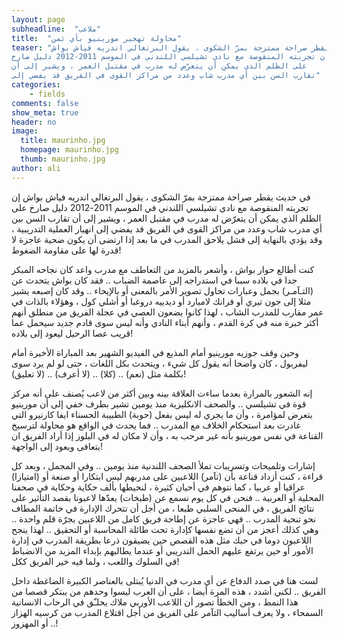 ```yaml
---
layout: page
subheadline:  "ملاعب"
title:  "محاولة تهجير مورينيو بأي ثمن"
teaser: "في حديث يقطر صراحة ممتزجة بمرّ الشكوى ، يقول البرتغالي اندريه فياش بواش
إن تجربته المنقوصة مع نادي تشيلسي اللندني في الموسم 2011-2012 دليل صارخ
على الظلم الذي يمكن أن يتعرّض له مدرب في مقتبل العمر ، ويشير إلى أن
تقارب السن بين أي مدرب شاب وعدد من مراكز القوى في الفريق قد يفضي إلى"
categories:
    - fields
comments: false
show_meta: true
header: no
image:
  title: maurinho.jpg
  homepage: maurinho.jpg
  thumb: maurinho.jpg
author: ali
---
```



في حديث يقطر صراحة ممتزجة بمرّ الشكوى ، يقول البرتغالي اندريه فياش بواش
إن تجربته المنقوصة مع نادي تشيلسي اللندني في الموسم 2011-2012 دليل صارخ
على الظلم الذي يمكن أن يتعرّض له مدرب في مقتبل العمر ، ويشير إلى أن
تقارب السن بين أي مدرب شاب وعدد من مراكز القوى في الفريق قد يفضي إلى
انهيار العملية التدريبية ، وقد يؤدي بالنهاية إلى فشل يلاحق المدرب في ما
بعد إذا ارتضى أن يكون ضحية عاجزة لا قدرة لها على مقاومة الضغوط!

كنت أطالع حوار بواش ، وأشعر بالمزيد من التعاطف مع مدرب واعد كان نجاحه
المبكر جدا في بلاده سببا في استدراجه إلى عاصمة الضباب .. فقد كان بواش
يتحدث عن (التـآمـر) بجمل وعبارات تحاول تصوير الأمر بالمعنى أو بالإيحاء
.. وقد كان إصبعه يشير مثلا إلى جون تيري أو فرانك لامبارد أو ديدييه
دروغبا أو أشلي كول ، وهؤلاء بالذات في عمر مقارب للمدرب الشاب ، لهذا
كانوا يضعون العصي في عجلة الفريق من منطلق أنهم أكثر خبرة منه في كرة
القدم ، وأنهم أبناء النادي وأنه ليس سوى قادم جديد سيحمل عما قريب عصا
الرحيل ليعود إلى بلاده!

وحين وقف جوزيه مورينيو أمام المذيع في الفيديو الشهير بعد المباراة
الأخيرة أمام ليفربول ، كان واضحا أنه يقول كل شيء ، ويتحدث بكل اللغات ،
حتى لو لم يرد سوى بكلمة مثل (نعم) .. (كلا) .. (لا أعرف) .. (لا تعليق)!

إنه الشعور بالمرارة بعدما ساءت العلاقة بينه وبين أكثر من لاعب يُصنف على
أنه مركز قوة في تشيلسي .. والصحف الانكليزية منذ يومين تشير بطرف خفي إلى
أن مورينيو يتعرض لمؤامرة ، وأن ما يجري له ليس بفعل (حوبة) الطبيبة
الحسناء ايفا كارنيرو التي غادرت بعد استحكام الخلاف مع المدرب .. فما يحدث
في الواقع هو محاولة لترسيخ القناعة في نفس مورينيو بأنه غير مرحب به ، وأن
لا مكان له في البلوز إذا أراد الفريق ان يتعافى ويعود إلى الواجهة!

إشارات وتلميحات وتسريبات تملأ الصحف اللندنية منذ يومين .. وفي المجمل ،
وبعد كل قراءة ، كنت أزداد قناعة بأن (تآمر) اللاعبين على مدربهم ليس
ابتكارا أو صنعة أو (امتيازا) عراقيا أو عربيا ، كما نتوهم في أحيان كثيرة
، لنحيطها بألف حكاية وحكاية في صحفنا المحلية أو العربية .. فنحن في كل
يوم نسمع عن (طبخات) يعدّها لاعبونا بقصد التأثير على نتائج الفريق ، في
المنحى السلبي طبعا ، من أجل أن تتحرك الإدارة في خاتمة المطاف نحو تنحية
المدرب .. فهي عاجزة عن إطاحة فريق كامل من اللاعبين بجرّة قلم واحدة ..
وهي كذلك أعجز من أن تضع نفسها كإدارة تحت طائلة المحاسبة أو التحقيق ..
لهذا ينجح اللاعبون دوما في حبك مثل هذه القصص حين يضيقون ذرعا بطريقة
المدرب في إدارة الأمور أو حين يرتفع عليهم الحمل التدريبي أو عندما
يطالبهم بإبداء المزيد من الانضباط في السلوك واللعب ، ولما فيه خير الفريق
ككل!

لست هنا في صدد الدفاع عن أي مدرب في الدنيا يُبتلى بالعناصر الكبيرة
الضاغطة داخل الفريق .. لكني أشدد ، هذه المرة أيضا ، على أن العرب ليسوا
وحدهم من يبتكر قصصا من هذا النمط ، ومن الخطأ تصور أن اللاعب الأوربي ملاك
يحلـّق في الرحاب الانسانية السمحاء ، ولا يعرف أساليب التآمر على الفريق
من أجل اقتلاع المدرب من كرسيه الهزاز .. أو المهزوز!
